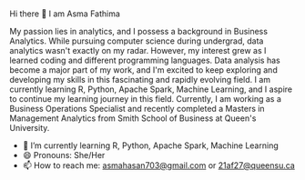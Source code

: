 ### 

Hi there 👋 I am Asma Fathima

My passion lies in analytics, and I possess a background in Business Analytics. While pursuing computer science during undergrad, data analytics wasn't exactly on my radar. However, my interest grew as I learned coding and different programming languages. Data analysis has become a major part of my work, and I'm excited to keep exploring and developing my skills in this fascinating and rapidly evolving field. I am currently learning  R, Python, Apache Spark, Machine Learning, and I aspire to continue my learning journey in this field. Currently, I am working as a Business Operations Specialist and recently completed a Masters in Management Analytics from Smith School of Business at Queen's University.


- 🌱 I’m currently learning R, Python, Apache Spark, Machine Learning
- 😄 Pronouns: She/Her 
- 📫 How to reach me: asmahasan703@gmail.com or 21af27@queensu.ca


<!--
**AsmaFathima94/Asmafathima94** is a ✨ _special_ ✨ repository because its `README.md` (this file) appears on your GitHub profile.

Here are some ideas to get you started:

- 🔭 I’m currently working on ...
- 🌱 I’m currently learning ...
- 👯 I’m looking to collaborate on 
- 🤔 I’m looking for help with ...
- 💬 Ask me about ...
- 📫 How to reach me: 
- 😄 Pronouns: She/Her 
- ⚡ Fun fact: ...
-->
